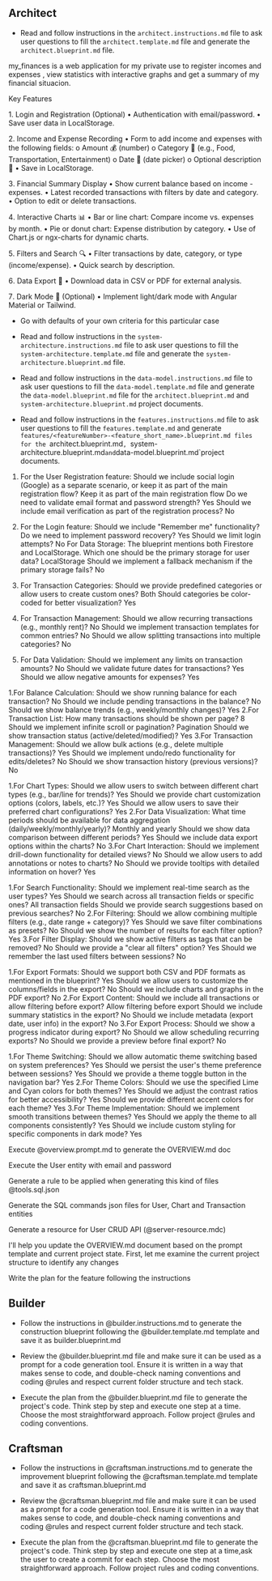 ## Architect

- Read and follow instructions in the `architect.instructions.md` file to ask user questions to fill the `architect.template.md` file and generate the `architect.blueprint.md` file.

my_finances is a web application for my private use to register incomes and expenses , view statistics with interactive graphs and get a summary of my financial situacion.

Key Features

1️. Login and Registration (Optional)
• Authentication with email/password.
• Save user data in LocalStorage.

2️. Income and Expense Recording
• Form to add income and expenses with the following fields:
o Amount 💰 (number)
o Category 📌 (e.g., Food, Transportation, Entertainment)
o Date 📅 (date picker)
o Optional description 📝
• Save in LocalStorage.

3️. Financial Summary Display
• Show current balance based on income - expenses.
• Latest recorded transactions with filters by date and category.
• Option to edit or delete transactions.

4️. Interactive Charts 📊
• Bar or line chart: Compare income vs. expenses by month.
• Pie or donut chart: Expense distribution by category.
• Use of Chart.js or ngx-charts for dynamic charts.

5️. Filters and Search 🔍
• Filter transactions by date, category, or type (income/expense).
• Quick search by description.

6️. Data Export 📂
• Download data in CSV or PDF for external analysis.

7️. Dark Mode 🌙 (Optional)
• Implement light/dark mode with Angular Material or Tailwind.

- Go with defaults of your own criteria for this particular case

- Read and follow instructions in the `system-architecture.instructions.md` file to ask user questions to fill the `system-architecture.template.md` file and generate the `system-architecture.blueprint.md` file.

- Read and follow instructions in the `data-model.instructions.md` file to ask user questions to fill the `data-model.template.md` file and generate the `data-model.blueprint.md` file for the `architect.blueprint.md` and `system-architecture.blueprint.md` project documents.

- Read and follow instructions in the `features.instructions.md` file to ask user questions to fill the `features.template.md`  and generate `features/<featureNumber>-<feature_short_name>.blueprint.md files for the `architect.blueprint.md`, `system-architecture.blueprint.md` and `data-model.blueprint.md`project documents.

1. For the User Registration feature:
Should we include social login (Google) as a separate scenario, or keep it as part of the main registration flow? Keep it as part of the main registration flow
Do we need to validate email format and password strength? Yes
Should we include email verification as part of the registration process? No
2. For the Login feature:
Should we include "Remember me" functionality? 
Do we need to implement password recovery? Yes
Should we limit login attempts? No
For Data Storage:
The blueprint mentions both Firestore and LocalStorage. Which one should be the primary storage for user data? LocalStorage
Should we implement a fallback mechanism if the primary storage fails? No

1. For Transaction Categories:
Should we provide predefined categories or allow users to create custom ones? Both
Should categories be color-coded for better visualization? Yes
2. For Transaction Management:
Should we allow recurring transactions (e.g., monthly rent)? No
Should we implement transaction templates for common entries? No
Should we allow splitting transactions into multiple categories? No
3. For Data Validation:
Should we implement any limits on transaction amounts? No
Should we validate future dates for transactions? Yes
Should we allow negative amounts for expenses? Yes

1.For Balance Calculation:
Should we show running balance for each transaction? No
Should we include pending transactions in the balance? No
Should we show balance trends (e.g., weekly/monthly changes)? Yes
2.For Transaction List:
How many transactions should be shown per page? 8
Should we implement infinite scroll or pagination? Pagination
Should we show transaction status (active/deleted/modified)? Yes
3.For Transaction Management:
Should we allow bulk actions (e.g., delete multiple transactions)? Yes
Should we implement undo/redo functionality for edits/deletes? No
Should we show transaction history (previous versions)? No

1.For Chart Types:
Should we allow users to switch between different chart types (e.g., bar/line for trends)? Yes
Should we provide chart customization options (colors, labels, etc.)? Yes
Should we allow users to save their preferred chart configurations? Yes
2.For Data Visualization:
What time periods should be available for data aggregation (daily/weekly/monthly/yearly)? Monthly and yearly
Should we show data comparison between different periods? Yes
Should we include data export options within the charts? No
3.For Chart Interaction:
Should we implement drill-down functionality for detailed views? No
Should we allow users to add annotations or notes to charts? No
Should we provide tooltips with detailed information on hover? Yes


1.For Search Functionality:
Should we implement real-time search as the user types? Yes
Should we search across all transaction fields or specific ones? All transaction fields
Should we provide search suggestions based on previous searches? No
2.For Filtering:
Should we allow combining multiple filters (e.g., date range + category)? Yes
Should we save filter combinations as presets? No
Should we show the number of results for each filter option? Yes
3.For Filter Display:
Should we show active filters as tags that can be removed? No
Should we provide a "clear all filters" option? Yes
Should we remember the last used filters between sessions? No


1.For Export Formats:
Should we support both CSV and PDF formats as mentioned in the blueprint? Yes
Should we allow users to customize the columns/fields in the export? No
Should we include charts and graphs in the PDF export? No
2.For Export Content:
Should we include all transactions or allow filtering before export? Allow filtering before export
Should we include summary statistics in the export? No
Should we include metadata (export date, user info) in the export? No
3.For Export Process:
Should we show a progress indicator during export? No
Should we allow scheduling recurring exports? No
Should we provide a preview before final export? No

1.For Theme Switching:
Should we allow automatic theme switching based on system preferences? Yes
Should we persist the user's theme preference between sessions? Yes
Should we provide a theme toggle button in the navigation bar? Yes
2.For Theme Colors:
Should we use the specified Lime and Cyan colors for both themes? Yes
Should we adjust the contrast ratios for better accessibility? Yes
Should we provide different accent colors for each theme? Yes
3.For Theme Implementation:
Should we implement smooth transitions between themes? Yes
Should we apply the theme to all components consistently? Yes
Should we include custom styling for specific components in dark mode? Yes


Execute @overview.prompt.md to generate the OVERVIEW.md doc

Execute the User entity with email and password

Generate a rule to be applied when generating this kind of files @tools.sql.json

Generate the SQL commands json files for User, Chart and Transaction entities

Generate a resource for User CRUD API (@server-resource.mdc)

I'll help you update the OVERVIEW.md document based on the prompt template and current project state. First, let me examine the current project structure to identify any changes

Write the plan for the feature following the instructions


## Builder

- Follow the instructions in @builder.instructions.md to generate the construction blueprint following the @builder.template.md template and save it as builder.blueprint.md

- Review the @builder.blueprint.md file and make sure it can be used as a prompt for a code generation tool. Ensure it is written in a way that makes sense to code, and double-check naming conventions and coding @rules and respect current folder structure and tech stack.

- Execute the plan from the @builder.blueprint.md file to generate the project's code. Think step by step and execute one step at a time. Choose the most straightforward approach. Follow project @rules and coding conventions.

## Craftsman

- Follow the instructions in @craftsman.instructions.md to generate the improvement blueprint following the @craftsman.template.md template and save it as craftsman.blueprint.md

- Review the @craftsman.blueprint.md file and make sure it can be used as a prompt for a code generation tool. Ensure it is written in a way that makes sense to code, and double-check naming conventions and coding @rules and respect current folder structure and tech stack.

- Execute the plan from the @craftsman.blueprint.md file to generate the project's code. Think step by step and execute one step at a time,ask the user to create a commit for each step. Choose the most straightforward approach. Follow project rules and coding conventions.
